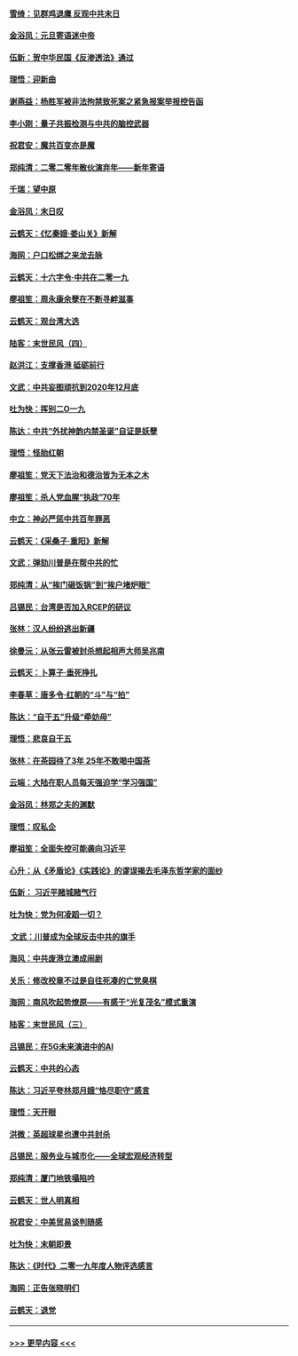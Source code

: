 #### [雪绮：见群鸡退鹰  反观中共末日](../pages/nsc993/n11762112.md?t=01030233) 
#### [金浴凤：元旦寄语迷中帝](../pages/nsc993/n11761788.md?t=01030233) 
#### [伍新：贺中华民国《反渗透法》通过](../pages/nsc993/n11761994.md?t=01030233) 
#### [理悟：迎新曲](../pages/nsc993/n11761152.md?t=01030233) 
#### [谢燕益：杨胜军被非法拘禁致死案之紧急报案举报控告函](../pages/nsc993/n11756134.md?t=01030233) 
#### [李小刚：量子共振检测与中共的脑控武器](../pages/nsc993/n11754518.md?t=01030233) 
#### [祝君安：魔共百变亦是魔](../pages/nsc993/n11754469.md?t=01030233) 
#### [郑纯清：二零二零年散伙演弃年——新年寄语](../pages/nsc993/n11754195.md?t=01030233) 
#### [千瑞：望中原](../pages/nsc993/n11754159.md?t=01030233) 
#### [金浴凤：末日叹](../pages/nsc993/n11752359.md?t=01030233) 
#### [云鹤天：《忆秦娥‧娄山关》新解](../pages/nsc993/n11752348.md?t=01030233) 
#### [海网：户口松绑之来龙去脉](../pages/nsc993/n11752328.md?t=01030233) 
#### [云鹤天：十六字令‧中共在二零一九](../pages/nsc993/n11752305.md?t=01030233) 
#### [廖祖笙：周永康余孽在不断寻衅滋事](../pages/nsc993/n11751013.md?t=01030233) 
#### [云鹤天：观台湾大选](../pages/nsc993/n11751007.md?t=01030233) 
#### [陆客：末世民风（四）](../pages/nsc993/n11749203.md?t=01030233) 
#### [赵洪江：支撑香港 砥砺前行](../pages/nsc993/n11748482.md?t=01030233) 
#### [文武：中共妄图顽抗到2020年12月底](../pages/nsc993/n11748446.md?t=01030233) 
#### [吐为快：挥别二O一九](../pages/nsc993/n11748411.md?t=01030233) 
#### [陈达：中共“外扰神韵内禁圣诞”自证是妖孽](../pages/nsc993/n11748226.md?t=01030233) 
#### [理悟：怪胎红朝](../pages/nsc993/n11748206.md?t=01030233) 
#### [廖祖笙：党天下法治和德治皆为无本之木](../pages/nsc993/n11748135.md?t=01030233) 
#### [廖祖笙：杀人党血腥“执政”70年](../pages/nsc993/n11745144.md?t=01030233) 
#### [中立：神必严惩中共百年罪恶](../pages/nsc993/n11744970.md?t=01030233) 
#### [云鹤天：《采桑子‧重阳》新解](../pages/nsc993/n11744948.md?t=01030233) 
#### [文武：弹劾川普是在帮中共的忙](../pages/nsc993/n11744758.md?t=01030233) 
#### [郑纯清：从“挨门砸饭锅”到“挨户堵炉眼”](../pages/nsc993/n11744745.md?t=01030233) 
#### [吕锡民：台湾是否加入RCEP的研议](../pages/nsc993/n11744701.md?t=01030233) 
#### [张林：汉人纷纷逃出新疆](../pages/nsc993/n11743530.md?t=01030233) 
#### [徐曼沅：从张云雷被封杀想起相声大师吴兆南](../pages/nsc993/n11741816.md?t=01030233) 
#### [云鹤天：卜算子‧垂死挣扎](../pages/nsc993/n11739956.md?t=01030233) 
#### [李春草：唐多令‧红朝的“斗”与“拍”](../pages/nsc993/n11739830.md?t=01030233) 
#### [陈达：“自干五”升级“牵妨母”](../pages/nsc993/n11739724.md?t=01030233) 
#### [理悟：悲哀自干五](../pages/nsc993/n11739547.md?t=01030233) 
#### [张林：在茶园待了3年 25年不敢喝中国茶](../pages/nsc993/n11739240.md?t=01030233) 
#### [云端：大陆在职人员每天强迫学“学习强国”](../pages/nsc993/n11738735.md?t=01030233) 
#### [金浴凤：林郑之夫的渊默](../pages/nsc993/n11737735.md?t=01030233) 
#### [理悟：叹私企](../pages/nsc993/n11737715.md?t=01030233) 
#### [廖祖笙：全面失控可能袭向习近平](../pages/nsc993/n11737704.md?t=01030233) 
#### [心升：从《矛盾论》《实践论》的谬误揭去毛泽东哲学家的面纱](../pages/nsc993/n11736962.md?t=01030233) 
#### [伍新： 习近平赌城赌气行](../pages/nsc993/n11736929.md?t=01030233) 
#### [吐为快：党为何凌蹈一切？](../pages/nsc993/n11736915.md?t=01030233) 
#### [ 文武：川普成为全球反击中共的旗手](../pages/nsc993/n11736882.md?t=01030233) 
#### [海风：中共废港立澳成闹剧](../pages/nsc993/n11735857.md?t=01030233) 
#### [关乐：修改校章不过是自往死凑的亡党臭棋](../pages/nsc993/n11735097.md?t=01030233) 
#### [海网：南风吹起势燎原——有感于“光复茂名”模式重演](../pages/nsc993/n11732308.md?t=01030233) 
#### [陆客：末世民风（三）](../pages/nsc993/n11732211.md?t=01030233) 
#### [吕锡民：在5G未来演进中的AI](../pages/nsc993/n11730010.md?t=01030233) 
#### [云鹤天：中共的心态](../pages/nsc993/n11729906.md?t=01030233) 
#### [陈达：习近平夸林郑月娥“恪尽职守”感言](../pages/nsc993/n11729881.md?t=01030233) 
#### [理悟：天开眼](../pages/nsc993/n11729699.md?t=01030233) 
#### [洪微：英超球星也遭中共封杀](../pages/nsc993/n11727243.md?t=01030233) 
#### [吕锡民：服务业与城市化——全球宏观经济转型](../pages/nsc993/n11725845.md?t=01030233) 
#### [郑纯清：厦门地铁塌陷吟](../pages/nsc993/n11725813.md?t=01030233) 
#### [云鹤天：世人明真相](../pages/nsc993/n11725621.md?t=01030233) 
#### [祝君安：中美贸易谈判随感](../pages/nsc993/n11725609.md?t=01030233) 
#### [吐为快：末朝即景](../pages/nsc993/n11723365.md?t=01030233) 
#### [陈达：《时代》二零一九年度人物评选感言](../pages/nsc993/n11723337.md?t=01030233) 
#### [海网：正告张晓明们](../pages/nsc993/n11723228.md?t=01030233) 
#### [云鹤天：退党](../pages/nsc993/n11723056.md?t=01030233) 

----
#### [ >>> 更早内容 <<< ](../indexes/nsc993-earlier.md)
